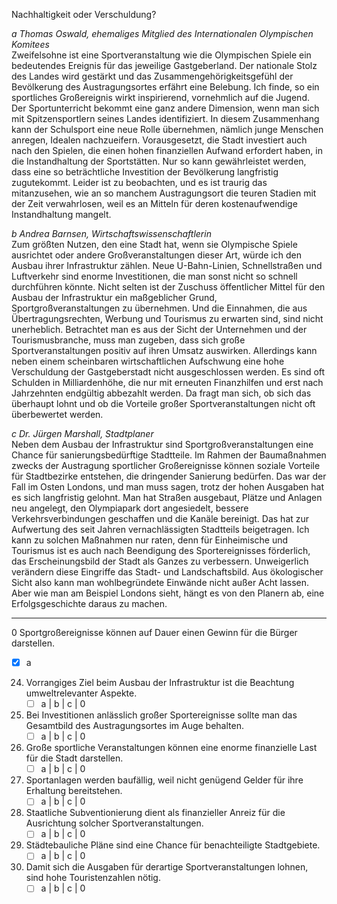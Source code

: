 Nachhaltigkeit oder Verschuldung?

*a Thomas Oswald, ehemaliges Mitglied des Internationalen Olympischen Komitees*  
Zweifelsohne ist eine Sportveranstaltung wie die Olympischen Spiele ein bedeutendes Ereignis für das jeweilige Gastgeberland. Der nationale Stolz des Landes wird gestärkt und das Zusammengehörigkeitsgefühl der Bevölkerung des Austragungsortes erfährt eine Belebung. Ich finde, so ein sportliches Großereignis wirkt inspirierend, vornehmlich auf die Jugend. Der Sportunterricht bekommt eine ganz andere Dimension, wenn man sich mit Spitzensportlern seines Landes identifiziert. In diesem Zusammenhang kann der Schulsport eine neue Rolle übernehmen, nämlich junge Menschen anregen, Idealen nachzueifern. Vorausgesetzt, die Stadt investiert auch nach den Spielen, die einen hohen finanziellen Aufwand erfordert haben, in die Instandhaltung der Sportstätten. Nur so kann gewährleistet werden, dass eine so beträchtliche Investition der Bevölkerung langfristig zugutekommt. Leider ist zu beobachten, und es ist traurig das mitanzusehen, wie an so manchem Austragungsort die teuren Stadien mit der Zeit verwahrlosen, weil es an Mitteln für deren kostenaufwendige Instandhaltung mangelt.

*b Andrea Barnsen, Wirtschaftswissenschaftlerin*  
Zum größten Nutzen, den eine Stadt hat, wenn sie Olympische Spiele ausrichtet oder andere Großveranstaltungen dieser Art, würde ich den Ausbau ihrer Infrastruktur zählen. Neue U-Bahn-Linien, Schnellstraßen und Luftverkehr sind enorme Investitionen, die man sonst nicht so schnell durchführen könnte. Nicht selten ist der Zuschuss öffentlicher Mittel für den Ausbau der Infrastruktur ein maßgeblicher Grund, Sportgroßveranstaltungen zu übernehmen. Und die Einnahmen, die aus Übertragungsrechten, Werbung und Tourismus zu erwarten sind, sind nicht unerheblich. Betrachtet man es aus der Sicht der Unternehmen und der Tourismusbranche, muss man zugeben, dass sich große Sportveranstaltungen positiv auf ihren Umsatz auswirken. Allerdings kann neben einem scheinbaren wirtschaftlichen Aufschwung eine hohe Verschuldung der Gastgeberstadt nicht ausgeschlossen werden. Es sind oft Schulden in Milliardenhöhe, die nur mit erneuten Finanzhilfen und erst nach Jahrzehnten endgültig abbezahlt werden. Da fragt man sich, ob sich das überhaupt lohnt und ob die Vorteile großer Sportveranstaltungen nicht oft überbewertet werden.

*c Dr. Jürgen Marshall, Stadtplaner*  
Neben dem Ausbau der Infrastruktur sind Sportgroßveranstaltungen eine Chance für sanierungsbedürftige Stadtteile. Im Rahmen der Baumaßnahmen zwecks der Austragung sportlicher Großereignisse können soziale Vorteile für Stadtbezirke entstehen, die dringender Sanierung bedürfen. Das war der Fall im Osten Londons, und man muss sagen, trotz der hohen Ausgaben hat es sich langfristig gelohnt. Man hat Straßen ausgebaut, Plätze und Anlagen neu angelegt, den Olympiapark dort angesiedelt, bessere Verkehrsverbindungen geschaffen und die Kanäle bereinigt. Das hat zur Aufwertung des seit Jahren vernachlässigten Stadtteils beigetragen. Ich kann zu solchen Maßnahmen nur raten, denn für Einheimische und Tourismus ist es auch nach Beendigung des Sportereignisses förderlich, das Erscheinungsbild der Stadt als Ganzes zu verbessern. Unweigerlich verändern diese Eingriffe das Stadt- und Landschaftsbild. Aus ökologischer Sicht also kann man wohlbegründete Einwände nicht außer Acht lassen. Aber wie man am Beispiel Londons sieht, hängt es von den Planern ab, eine Erfolgsgeschichte daraus zu machen.

---

0 Sportgroßereignisse können auf Dauer einen Gewinn für die Bürger darstellen.  
- [x] a  

24. Vorrangiges Ziel beim Ausbau der Infrastruktur ist die Beachtung umweltrelevanter Aspekte.  
    - [ ] a  |  b  |  c  |  0  

25. Bei Investitionen anlässlich großer Sportereignisse sollte man das Gesamtbild des Austragungsortes im Auge behalten.  
    - [ ] a  |  b  |  c  |  0  

26. Große sportliche Veranstaltungen können eine enorme finanzielle Last für die Stadt darstellen.  
    - [ ] a  |  b  |  c  |  0  

27. Sportanlagen werden baufällig, weil nicht genügend Gelder für ihre Erhaltung bereitstehen.  
    - [ ] a  |  b  |  c  |  0  

28. Staatliche Subventionierung dient als finanzieller Anreiz für die Ausrichtung solcher Sportveranstaltungen.  
    - [ ] a  |  b  |  c  |  0  

29. Städtebauliche Pläne sind eine Chance für benachteiligte Stadtgebiete.  
    - [ ] a  |  b  |  c  |  0  

30. Damit sich die Ausgaben für derartige Sportveranstaltungen lohnen, sind hohe Touristenzahlen nötig.  
    - [ ] a  |  b  |  c  |  0  